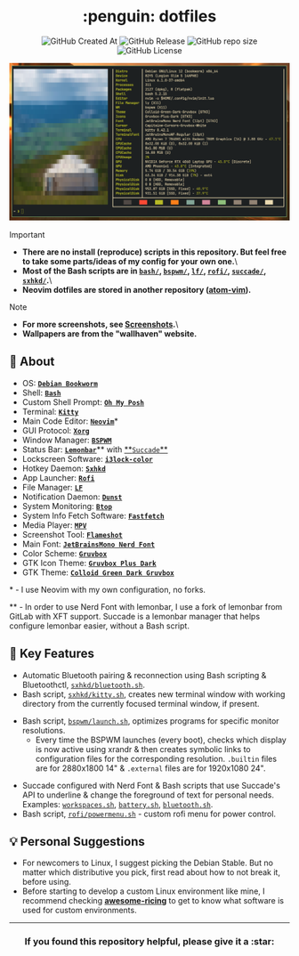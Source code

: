 <h1 align="center">:penguin: dotfiles</h1>

<p align="center">

<img alt="GitHub Created At" src="https://img.shields.io/github/created-at/adiyat-a/dotfiles?style=for-the-badge">
<img alt="GitHub Release" src="https://img.shields.io/github/v/release/adiyat-a/dotfiles?sort=date&display_name=release&style=for-the-badge">
<img alt="GitHub repo size" src="https://img.shields.io/github/repo-size/adiyat-a/dotfiles?style=for-the-badge">
<img alt="GitHub License" src="https://img.shields.io/github/license/adiyat-a/dotfiles?style=for-the-badge">

</p>

![System Info](.github/screenshots/screenshot_1.png)

> [!IMPORTANT]
>
> - **There are no install (reproduce) scripts in this repository. But feel free to take some parts/ideas of my config for your own one.**\
> - **Most of the Bash scripts are in [`bash/`](bash/), [`bspwm/`](bspwm/), [`lf/`](lf/), [`rofi/`](rofi/), [`succade/`](succade/), [`sxhkd/`](sxhkd/).**\
> - **Neovim dotfiles are stored in another repository ([**atom-vim**](https://github.com/adiyat-a/atom-vim)).**

> [!NOTE]
>
> - **For more screenshots, see [Screenshots](https://github.com/adiyat-a/dotfiles/wiki/Screenshots).**\
> - **Wallpapers are from the "wallhaven" website.**

## :green_book: About

- OS: [**`Debian Bookworm`**](https://www.debian.org/releases/bookworm/)
- Shell: [**`Bash`**](https://www.gnu.org/software/bash/)
- Custom Shell Prompt: [**`Oh My Posh`**](https://ohmyposh.dev/)
- Terminal: [**`Kitty`**](https://sw.kovidgoyal.net/kitty/)
- Main Code Editor: [**`Neovim`**](https://neovim.io/)\*
- GUI Protocol: [**`Xorg`**](https://wiki.archlinux.org/title/Xorg)
- Window Manager: [**`BSPWM`**](https://github.com/baskerville/bspwm)
- Status Bar: [**`Lemonbar`**](https://gitlab.com/protesilaos/lemonbar-xft)** with [**`Succade`\*\*](https://github.com/domsson/succade)
- Lockscreen Software: [**`i3lock-color`**](https://github.com/Raymo111/i3lock-color)
- Hotkey Daemon: [**`Sxhkd`**](https://github.com/baskerville/sxhkd)
- App Launcher: [**`Rofi`**](https://github.com/davatorium/rofi)
- File Manager: [**`LF`**](https://github.com/gokcehan/lf)
- Notification Daemon: [**`Dunst`**](https://github.com/dunst-project/dunst)
- System Monitoring: [**`Btop`**](https://github.com/aristocratos/btop)
- System Info Fetch Software: [**`Fastfetch`**](https://github.com/fastfetch-cli/fastfetch)
- Media Player: [**`MPV`**](https://mpv.io/)
- Screenshot Tool: [**`Flameshot`**](https://flameshot.org/)
- Main Font: [**`JetBrainsMono Nerd Font`**](https://github.com/ryanoasis/nerd-fonts)
- Color Scheme: [**`Gruvbox`**](https://github.com/morhetz/gruvbox)
- GTK Icon Theme: [**`Gruvbox Plus Dark`**](https://github.com/SylEleuth/gruvbox-plus-icon-pack)
- GTK Theme: [**`Colloid Green Dark Gruvbox`**](https://github.com/vinceliuice/Colloid-gtk-theme)
<p>

\* - I use Neovim with my own configuration, no forks.<br>

\*\* - In order to use Nerd Font with lemonbar, I use a fork of lemonbar from GitLab with XFT support. Succade is a lemonbar manager that helps configure lemonbar easier, without a Bash script.

</p>

## :rocket: Key Features

- Automatic Bluetooth pairing & reconnection using Bash scripting & Bluetoothctl, [`sxhkd/bluetooth.sh`](sxhkd/bluetooth.sh).
- Bash script, [`sxhkd/kitty.sh`](sxhkd/kitty.sh), creates new terminal window with working directory from the currently focused terminal window, if present.

* Bash script, [`bspwm/launch.sh`](bspwm/launch.sh), optimizes programs for specific monitor resolutions.
  - Every time the BSPWM launches (every boot), checks which display is now active using xrandr & then creates symbolic links to configuration files for the corresponding resolution. `.builtin` files are for 2880x1800 14" & `.external` files are for 1920x1080 24".

- Succade configured with Nerd Font & Bash scripts that use Succade's API to underline & change the foreground of text for personal needs. Examples: [`workspaces.sh`](succade/workspaces.sh), [`battery.sh`](succade/battery.sh), [`bluetooth.sh`](succade/bluetooth.sh).
- Bash script, [`rofi/powermenu.sh`](rofi/powermenu.sh) - custom rofi menu for power control.

## :bulb: Personal Suggestions

- For newcomers to Linux, I suggest picking the Debian Stable. But no matter which distributive you pick, first read about how to not break it, before using.
- Before starting to develop a custom Linux environment like mine, I recommend checking [**awesome-ricing**](https://github.com/fosslife/awesome-ricing) to get to know what software is used for custom environments.

---

<h3 align=center>If you found this repository helpful, please give it a :star:</h3>
